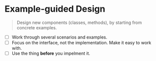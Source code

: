 # Example-guided Design

> Design new components (classes, methods), by starting from concrete examples.

- [ ] Work through several scenarios and examples.
- [ ] Focus on the interface, not the implementation. Make it easy to work with.
- [ ] Use the thing **before** you impelment it.
